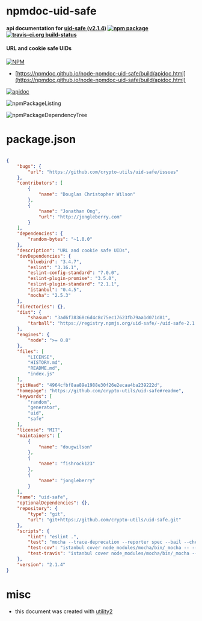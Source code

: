 # npmdoc-uid-safe

#### api documentation for  [uid-safe (v2.1.4)](https://github.com/crypto-utils/uid-safe#readme)  [![npm package](https://img.shields.io/npm/v/npmdoc-uid-safe.svg?style=flat-square)](https://www.npmjs.org/package/npmdoc-uid-safe) [![travis-ci.org build-status](https://api.travis-ci.org/npmdoc/node-npmdoc-uid-safe.svg)](https://travis-ci.org/npmdoc/node-npmdoc-uid-safe)

#### URL and cookie safe UIDs

[![NPM](https://nodei.co/npm/uid-safe.png?downloads=true&downloadRank=true&stars=true)](https://www.npmjs.com/package/uid-safe)

- [https://npmdoc.github.io/node-npmdoc-uid-safe/build/apidoc.html](https://npmdoc.github.io/node-npmdoc-uid-safe/build/apidoc.html)

[![apidoc](https://npmdoc.github.io/node-npmdoc-uid-safe/build/screenCapture.buildCi.browser.%252Ftmp%252Fbuild%252Fapidoc.html.png)](https://npmdoc.github.io/node-npmdoc-uid-safe/build/apidoc.html)

![npmPackageListing](https://npmdoc.github.io/node-npmdoc-uid-safe/build/screenCapture.npmPackageListing.svg)

![npmPackageDependencyTree](https://npmdoc.github.io/node-npmdoc-uid-safe/build/screenCapture.npmPackageDependencyTree.svg)



# package.json

```json

{
    "bugs": {
        "url": "https://github.com/crypto-utils/uid-safe/issues"
    },
    "contributors": [
        {
            "name": "Douglas Christopher Wilson"
        },
        {
            "name": "Jonathan Ong",
            "url": "http://jongleberry.com"
        }
    ],
    "dependencies": {
        "random-bytes": "~1.0.0"
    },
    "description": "URL and cookie safe UIDs",
    "devDependencies": {
        "bluebird": "3.4.7",
        "eslint": "3.16.1",
        "eslint-config-standard": "7.0.0",
        "eslint-plugin-promise": "3.5.0",
        "eslint-plugin-standard": "2.1.1",
        "istanbul": "0.4.5",
        "mocha": "2.5.3"
    },
    "directories": {},
    "dist": {
        "shasum": "3ad6f38368c6d4c8c75ec17623fb79aa1d071d81",
        "tarball": "https://registry.npmjs.org/uid-safe/-/uid-safe-2.1.4.tgz"
    },
    "engines": {
        "node": ">= 0.8"
    },
    "files": [
        "LICENSE",
        "HISTORY.md",
        "README.md",
        "index.js"
    ],
    "gitHead": "4964cfbf8aa89e1988e30f26e2ecaa4ba239222d",
    "homepage": "https://github.com/crypto-utils/uid-safe#readme",
    "keywords": [
        "random",
        "generator",
        "uid",
        "safe"
    ],
    "license": "MIT",
    "maintainers": [
        {
            "name": "dougwilson"
        },
        {
            "name": "fishrock123"
        },
        {
            "name": "jongleberry"
        }
    ],
    "name": "uid-safe",
    "optionalDependencies": {},
    "repository": {
        "type": "git",
        "url": "git+https://github.com/crypto-utils/uid-safe.git"
    },
    "scripts": {
        "lint": "eslint .",
        "test": "mocha --trace-deprecation --reporter spec --bail --check-leaks test/",
        "test-cov": "istanbul cover node_modules/mocha/bin/_mocha -- --trace-deprecation --reporter dot --check-leaks test/",
        "test-travis": "istanbul cover node_modules/mocha/bin/_mocha --report lcovonly -- --trace-deprecation --reporter spec --check-leaks test/"
    },
    "version": "2.1.4"
}
```



# misc
- this document was created with [utility2](https://github.com/kaizhu256/node-utility2)

